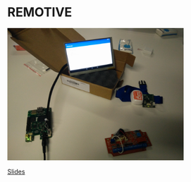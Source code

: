 # REMOTIVE

<img src="doc/image.jpg" alt="hackaton" height="300" />

[Slides](https://github.com/droidconit2016hackathon/ble-udoo-iot/blob/master/doc/droidconit2016slides.pdf)
